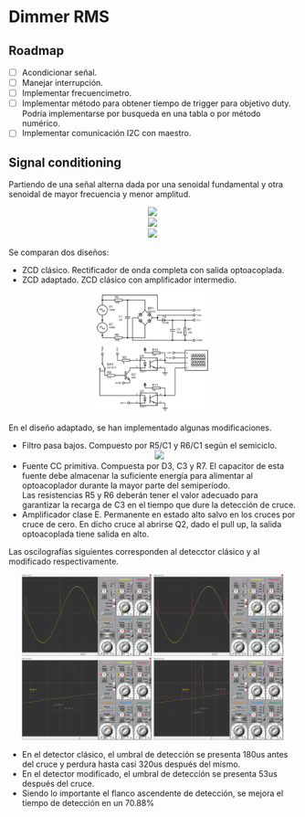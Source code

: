 # Dimmer RMS

## Roadmap

- [ ] Acondicionar señal.
- [ ] Manejar interrupción.
- [ ] Implementar frecuencimetro.
- [ ] Implementar método para obtener tiempo de trigger para objetivo duty.\
       Podría implementarse por busqueda en una tabla o por método numérico.
- [ ] Implementar comunicación I2C con maestro.

## Signal conditioning

Partiendo de una señal alterna dada por una senoidal fundamental y otra senoidal de mayor frecuencia y menor amplitud.


<!-- $$
vsin(t) = 150v \cdot \sin(2\pi \cdot 50Hz  \cdot t)
vnoise(t) = 2v \cdot \sin(2\pi \cdot 10kHz \cdot t)
v(t) = vsin(t) + vnoise(t)
$$ --> 
<div align="center"><img style="background: white;" src="https://render.githubusercontent.com/render/math?math=vsin(t)%20%3D%20150v%20%5Ccdot%20%5Csin(2%5Cpi%20%5Ccdot%2050Hz%20%20%5Ccdot%20t)"></div>
<div align="center"><img style="background: white;" src="https://render.githubusercontent.com/render/math?math=vnoise(t)%20%3D%202v%20%5Ccdot%20%5Csin(2%5Cpi%20%5Ccdot%2010kHz%20%5Ccdot%20t)"></div> 
<div align="center"><img style="background: white;" src="https://render.githubusercontent.com/render/math?math=v(t)%20%3D%20vsin(t)%20%2B%20vnoise(t)"></div> 


Se comparan dos diseños:

- ZCD clásico. Rectificador de onda completa con salida optoacoplada.
- ZCD adaptado. ZCD clásico con amplificador intermedio.

<p align="center">
<img src="./model/ZeroCross/Zero%20Cross.BMP" width="40%"/>
</p>

En el diseño adaptado, se han implementado algunas modificaciones.
- Filtro pasa bajos. Compuesto por R5/C1 y R6/C1 según el semiciclo.
  <!-- $$
  LPF = \frac{1}{(2\pi \cdot 220k\Omega \cdot 1nF)} \approx 720Hz
  $$ --> 
  <div align="center"><img style="background: white;" src="https://render.githubusercontent.com/render/math?math=LPF%20%3D%20%5Cfrac%7B1%7D%7B(2%5Cpi%20%5Ccdot%20220k%5COmega%20%5Ccdot%201nF)%7D%20%5Capprox%20720Hz"></div>
- Fuente CC primitiva. Compuesta por D3, C3 y R7. El capacitor de esta fuente debe almacenar la suficiente energía para alimentar al optoacoplador durante la mayor parte del semiperíodo.\
  Las resistencias R5 y R6 deberán tener el valor adecuado para garantizar la recarga de C3 en el tiempo que dure la detección de cruce.
- Amplificador clase E. Permanente en estado alto salvo en los cruces por cruce de cero. En dicho cruce al abrirse Q2, dado el pull up, la salida optoacoplada tiene salida en alto.

Las oscilografías siguientes corresponden al detecctor clásico y al modificado respectivamente.

<p align="center">
<img src="model/ZeroCross/1-ZCD Normal.png" alt="1-ZCD Normal.png" width="45%" />
<img src="model/ZeroCross/2-ZCD Boost.png" alt="2-ZCD Boost" width="45%" />

<img src="model/ZeroCross/3-ZCD Normal - Detail.png" alt="3-ZCD Normal - Detail" width="45%" />
<img src="model/ZeroCross/4-ZCD Boost - Detail.png" alt="4-ZCD Boost - Detail" width="45%" />
</p>

- En el detector clásico, el umbral de detección se presenta 180us antes del cruce y perdura hasta casi 320us después del mismo.
- En el detector modificado, el umbral de detección se presenta 53us después del cruce.
- Siendo lo importante el flanco ascendente de detección, se mejora el tiempo de detección en un 70.88%